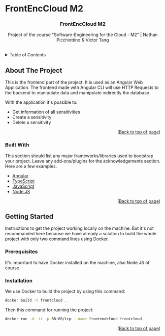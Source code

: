 # FrontEncCloud M2
<div id="top"></div>

<h3 align="center">FrontEncCloud M2</h3>

  <p align="center">
    Project of the course "Software-Engineering for the Cloud - M2" | Nathan Picchiottino & Victor Tang
    <br />
    <br />
  </p>

<!-- TABLE OF CONTENTS-->
<details>
  <summary>Table of Contents</summary>
  <ol>
    <li>
      <a href="#about-the-project">About The Project</a>
      <ul>
        <li><a href="#built-with">Built With</a></li>
      </ul>
    </li>
    <li>
      <a href="#getting-started">Getting Started</a>
      <ul>
        <li><a href="#prerequisites">Prerequisites</a></li>
        <li><a href="#installation">Installation</a></li>
      </ul>
    </li>
  </ol>
</details>



<!-- ABOUT THE PROJECT -->
## About The Project

This is the frontend part of the project. It is used as an Angular Web Application.
The frontend made with Angular CLI will use HTTP Requests to the backend to manipulate data and manipulate indirectly the database.

With the application it's possible to:
* Get information of all sensitivities
* Create a sensitivity
* Delete a sensitivity


<p align="right">(<a href="#top">Back to top of page</a>)</p>



### Built With

This section should list any major frameworks/libraries used to bootstrap your project. Leave any add-ons/plugins for the acknowledgements section. Here are a few examples.

* [Angular](https://angular.io/)
* [TypeScript](https://www.typescriptlang.org/)
* [JavaScript](https://developer.mozilla.org/fr/docs/Web/JavaScript)
* [Node JS](https://nodejs.org/en/)

<p align="right">(<a href="#top">Back to top of page</a>)</p>



<!-- GETTING STARTED -->
## Getting Started

Instructions to get the project working locally on the machine. But it's not recommanded here because we have already a solution to build the whole project with only two command lines using Docker.

### Prerequisites

It's important to have Docker installed on the machine, also Node JS of course.

### Installation

We use Docker to build the project by using this command:
```sh
docker build -t frontcloud .
```

Then this command for running the project:

```sh
docker run -d -it -p 80:80/tcp --name frontendcloud frontcloud
```


<p align="right">(<a href="#top">Back to top of page</a>)</p>

